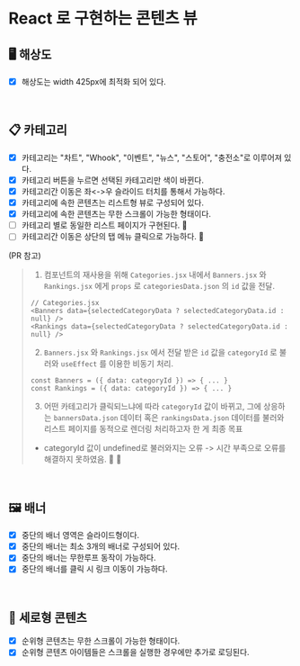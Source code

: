 # React 로 구현하는 콘텐츠 뷰

## 🖥️ 해상도

- [x] 해상도는 width 425px에 최적화 되어 있다.

<br/>

## 📋 카테고리

- [x] 카테고리는 "차트", "Whook", "이벤트", "뉴스", "스토어", "충전소"로 이루어져 있다.
- [x] 카테고리 버튼을 누르면 선택된 카테고리만 색이 바뀐다.
- [x] 카테고리간 이동은 좌<->우 슬라이드 터치를 통해서 가능하다.
- [x] 카테고리에 속한 콘텐츠는 리스트형 뷰로 구성되어 있다.
- [x] 카테고리에 속한 콘텐츠는 무한 스크롤이 가능한 형태이다.
- [ ] 카테고리 별로 동일한 리스트 페이지가 구현된다. 🐞
- [ ] 카테고리간 이동은 상단의 탭 메뉴 클릭으로 가능하다. 🐞

(PR 참고)

> 1. 컴포넌트의 재사용을 위해 `Categories.jsx` 내에서 `Banners.jsx` 와 `Rankings.jsx` 에게 `props` 로 `categoriesData.json` 의 `id` 값을 전달.
>
> ```
> // Categories.jsx
> <Banners data={selectedCategoryData ? selectedCategoryData.id : null} />
> <Rankings data={selectedCategoryData ? selectedCategoryData.id : null} />
> ```
>
> 2. `Banners.jsx` 와 `Rankings.jsx` 에서 전달 받은 `id` 값을 `categoryId` 로 불러와 `useEffect` 를 이용한 비동기 처리.
>
> ```
> const Banners = ({ data: categoryId }) => { ... }
> const Rankings = ({ data: categoryId }) => { ... }
> ```
>
> 3. 어떤 카테고리가 클릭되느냐에 따라 `categoryId` 값이 바뀌고, 그에 상응하는 `bannersData.json` 데이터 혹은 `rankingsData.json` 데이터를 불러와 리스트 페이지를 동적으로 렌더링 처리하고자 한 게 최종 목표
>
> - categoryId 값이 undefined로 불러와지는 오류
>   -> 시간 부족으로 오류를 해결하지 못하였음. 🐞 🔧

<br/>

## 🖼️ 배너

- [x] 중단의 배너 영역은 슬라이드형이다.
- [x] 중단의 배너는 최소 3개의 배너로 구성되어 있다.
- [x] 중단의 배너는 무한루프 동작이 가능하다.
- [x] 중단의 배너를 클릭 시 링크 이동이 가능하다.

<br/>

## 📁 세로형 콘텐츠

- [x] 순위형 콘텐츠는 무한 스크롤이 가능한 형태이다.
- [x] 순위형 콘텐츠 아이템들은 스크롤을 실행한 경우에만 추가로 로딩된다.
